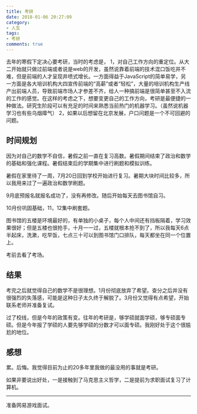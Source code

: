 ```yaml
---
title: 考研
date: 2018-01-06 20:27:09
category:
- 人生
tags: 
- 考研
comments: true
---
```


去年的寒假下定决心要考研，当时的考虑是，
1，对自己工作方向的重定位。从大二开始就只做过前端或者说是web的开发，虽然说靠着前端的技术混口饭吃并不难，但是前端的人才呈现井喷式增长。一方面得益于JavaScript的简单易学，另一方面是各大培训机构大四宣传前端的“高薪”或者“轻松”，大量的培训机构生产线产出前端人员，导致前端市场人才参差不齐，给人一种搞前端是很简单甚至不入流的工作的感觉。在这样的考虑之下，想要变更自己的工作方向，考研是最便捷的一种做法。研究生阶段可以有充足的时间来熟悉当前热门的机器学习。（虽然说机器学习也有些乌烟瘴气）
2，如果以后想留在北京发展，户口问题是一个不可回避的问题。

## 时间规划

因为对自己的数学不自信，暑假之前一直在复习高数。暑假期间结束了政治和数学的基础和强化课程。暑假结束后的学期集中进行刷题和模拟训练。

暑假在家里待了一周，7月20日回到学校开始进行复习。暑期大块时间比较多，所以我用来过了一遍政治和数学刷题。

9月底预报名就报名成功了，没有再修改。随后开始每天去图书馆自习。

10月份巩固基础，11，12集中刷套题。

图书馆的五楼是环境最好的，有单独的小桌子，每个人中间还有挡板隔着，学习效果很好；但是五楼也很抢手，十月一一过，五楼就根本抢不到了，所以我每天6点半起床，洗漱，吃早饭，七点三十可以到图书馆门口排队，每天都坐在同一个位置上。

考前去看了考场。

## 结果

考完之后就觉得自己的数学不是很理想。1月份彻底放弃了希望。查分之后并没有很强烈的失落感，可能是这种日子太久终于解脱了。3月份又觉得有点希望，开始联系老师并准备复试。

过了校线，但是今年的政策有变。往年的考研是，够学硕就面学硕，够专硕面专硕。但是今年报了学硕的人要先够学硕的分数才可以面专硕。我刚好处于这个很尴尬的地位。

## 感想

累。后悔。我觉得目前为止的20多年里我做的最没用的事就是考研。

如果非要说出好处，一是接触到了马克思主义哲学，二是提前为求职面试复习了计算机。

---

准备网易游戏面试。
